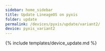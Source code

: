 ```yaml
---
sidebar: home_sidebar
title: Update LineageOS on pyxis
folder: update
permalink: /devices/pyxis/update/variant2/
device: pyxis_variant2
---
```

{% include templates/device_update.md %}
